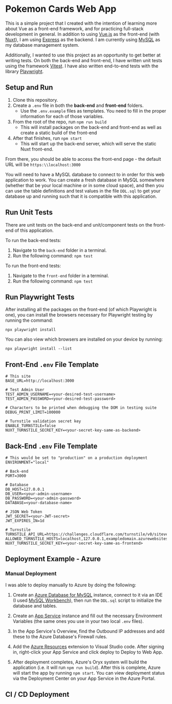 # Pokemon Cards Web App

This is a simple project that I created with the intention of learning more about Vue as a front-end framework, and for practicing full-stack development in general. In addition to using [Vue.js](https://vuejs.org/) as the front-end (with [Nuxt](https://nuxt.com/)),
I am using [Express](https://expressjs.com/) as the backend. I am currently using [MySQL](https://www.mysql.com/) as my database management system.

Additionally, I wanted to use this project as an opportunity to get better at writing tests. On both the back-end and front-end, I have written unit tests using the framework [Vitest](https://vitest.dev/). I have also written end-to-end tests with the library [Playwright](https://playwright.dev/).

## Setup and Run

1. Clone this repository.
2. Create a `.env` file in both the **back-end** and **front-end** folders.
    - Use the `.env.example` files as templates. You need to fill in the proper information for each of those variables.
3. From the root of the repo, run `npm run build`
    - This will install packages on the back-end and front-end as well as create a static build of the front-end
4. After that finishes, run `npm start`
    - This will start up the back-end server, which will serve the static Nuxt front-end.

From there, you should be able to access the front-end page - the default URL will be `https:\\localhost:3000`

You will need to have a MySQL database to connect to in order for this web application to work. You can create a fresh database in MySQL somewhere (whether that be your local machine or in some cloud space), and then you can use the table definitions and test values in the file `DDL.sql` to get your database up and running such that it is compatible with this application.

## Run Unit Tests

There are unit tests on the back-end and unit/component tests on the front-end of this application.

To run the back-end tests:

1. Navigate to the `back-end` folder in a terminal.
2. Run the following command: `npm test`

To run the front-end tests:

1. Navigate to the `front-end` folder in a terminal.
2. Run the following command: `npm test`

## Run Playwright Tests

After installing all the packages on the front-end (of which Playwright is one), you can install the browsers necessary for Playwright testing by running the command:

```
npx playwright install
```

You can also view which browsers are installed on your device by running:

```
npx playwright install --list
```

## Front-End `.env` File Template

```
# This site
BASE_URL=http://localhost:3000

# Test Admin User
TEST_ADMIN_USERNAME=<your-desired-test-username>
TEST_ADMIN_PASSWORD=<your-desired-test-password>

# Characters to be printed when debugging the DOM in testing suite
DEBUG_PRINT_LIMIT=100000

# Turnstile validation secret key
ENABLE_TURNSTILE=false
NUXT_TURNSTILE_SECRET_KEY=<your-secret-key-same-as-backend>
```

## Back-End `.env` File Template

```
# This would be set to "production" on a production deployment
ENVIRONMENT="local"

# Back-end
PORT=3000

# Database
DB_HOST=127.0.0.1
DB_USER=<your-admin-username>
DB_PASSWORD=<your-admin-password>
DATABASE=<your-database-name>

# JSON Web Token
JWT_SECRET=<your-JWT-secret>
JWT_EXPIRES_IN=1d

# Turnstile
TURNSTILE_API_URL=https://challenges.cloudflare.com/turnstile/v0/siteverify
ALLOWED_TURNSTILE_HOSTS=localhost,127.0.0.1,exampledomain.azurewebsites.net
NUXT_TURNSTILE_SECRET_KEY=<your-secret-key-same-as-frontend>
```

## Deployment Example - Azure

### Manual Deployment

I was able to deploy manually to Azure by doing the following:

1. Create an [Azure Database for MySQL](https://azure.microsoft.com/en-us/products/mysql) instance, connect to it via an IDE (I used [MySQL Workbench](https://www.mysql.com/products/workbench/)), then run the `DDL.sql` script to initialize the database and tables.

2. Create an [App Service](https://azure.microsoft.com/en-us/products/app-service) instance and fill out the necessary Environment Variables (the same ones you use in your two local `.env` files).

3. In the App Service's Overview, find the Outbound IP addresses and add these to the Azure Database's Firewall rules.

4. Add the [Azure Resources](https://marketplace.visualstudio.com/items?itemName=ms-azuretools.vscode-azureresourcegroups) extension to Visual Studio code. After signing in, right-click your App Service and click deploy to Deploy to Web App.

5. After deployment completes, Azure's Oryx system will build the application (i.e. it will run `npm run build`). After this is complete, Azure will start the app by running `npm start`. You can view deployment status via the Deployment Center on your App Service in the Azure Portal.

## CI / CD Deployment
